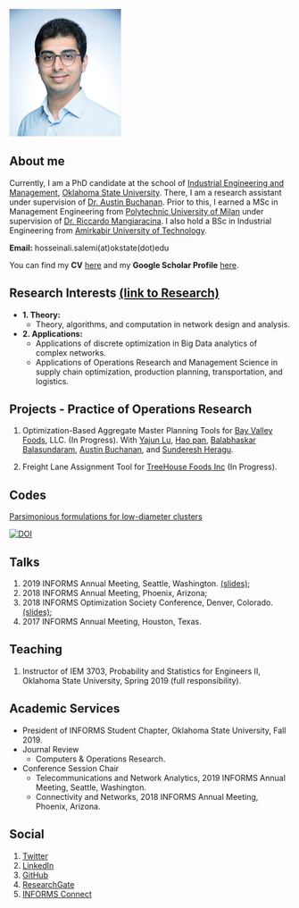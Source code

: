 ![headshot](https://raw.githubusercontent.com/halisalemi/halisalemi.github.io/master/assets/images/headshot.png)

## About me 
Currently, I am a PhD candidate at the school of [Industrial Engineering and Management](https://iem.okstate.edu/), [Oklahoma State University](https://go.okstate.edu/). There, I am a research assistant under supervision of [Dr. Austin Buchanan](https://sites.google.com/site/austinlbuchanan/home). Prior to this, I earned a MSc in Management Engineering from [Polytechnic University of Milan](https://www.polimi.it/en/) under supervision of [Dr. Riccardo Mangiaracina](https://www.som.polimi.it/en/professor/mangiaracina-riccardo/). I also hold a BSc in Industrial Engineering from [Amirkabir University of Technology](http://aut.ac.ir/en/).

**Email:** hosseinali.salemi(at)okstate(dot)edu

You can find my **CV** [here](https://drive.google.com/file/d/1dLeYsdanG-5aJZivj2sS_pvwCjcGLH1Q/view?usp=sharing) and my **Google Scholar Profile** [here](https://scholar.google.com/citations?user=rvuBQ_MAAAAJ&hl=en&oi=ao).

## Research Interests [(link to Research)](./Research.md)
- **1. Theory:** 
  - Theory, algorithms, and computation in network design and analysis.
- **2. Applications:**
  - Applications of discrete optimization in Big Data analytics of complex networks.
  - Applications of Operations Research and Management Science in supply chain optimization, production planning, transportation, and logistics.

## Projects - Practice of Operations Research
1. Optimization-Based Aggregate Master Planning Tools for [Bay Valley Foods](https://bayvalleyfoods.com/), LLC. (In Progress).
With [Yajun Lu](https://www.bucknell.edu/fac-staff/yajun-lu), [Hao pan](https://www.linkedin.com/in/hao-pan-9b905456/), [Balabhaskar Balasundaram](https://baski.okstate.edu/bio), [Austin Buchanan](https://iem.okstate.edu/content/buchanan-austin), and [Sunderesh Heragu](https://iem.okstate.edu/node/107).

2. Freight Lane Assignment Tool for [TreeHouse Foods Inc](https://treehousefoods.com/) (In Progress).

## Codes
[Parsimonious formulations for low-diameter clusters](https://github.com/halisalemi/ParsimoniousKClub)

  [![DOI](https://zenodo.org/badge/144182197.svg)](https://zenodo.org/badge/latestdoi/144182197)


## Talks
1. 2019 INFORMS Annual Meeting, Seattle, Washington. [(slides)](https://drive.google.com/file/d/1gC3ZG_FrKW8-G71sqeSWtNOC3eVLOa2l/view?usp=sharing);
2. 2018 INFORMS Annual Meeting, Phoenix, Arizona;
3. 2018 INFORMS Optimization Society Conference, Denver, Colorado. [(slides)](https://drive.google.com/file/d/1CJx621oXegWQrmu5GoihqY1xpe3s8jlC/view?usp=sharing);
4. 2017 INFORMS Annual Meeting, Houston, Texas.

## Teaching
1. Instructor of IEM 3703, Probability and Statistics for Engineers II, Oklahoma State University, Spring 2019 (full responsibility).

## Academic Services
- President of INFORMS Student Chapter, Oklahoma State University, Fall 2019.
- Journal Review
    - Computers & Operations Research. 
- Conference Session Chair
    - Telecommunications and Network Analytics, 2019 INFORMS Annual Meeting, Seattle, Washington.
    - Connectivity and Networks, 2018 INFORMS Annual Meeting, Phoenix, Arizona.

## Social
1. [Twitter](https://twitter.com/HASalemi)
2. [LinkedIn](https://www.linkedin.com/in/hosseinali-salemi-a8762066/)
3. [GitHub](https://github.com/halisalemi)
4. [ResearchGate](https://www.researchgate.net/profile/Hosseinali_Salemi)
5. [INFORMS Connect](https://connect.informs.org/network/members/profile?UserKey=a16b2a04-064f-4aa5-b6b4-ba38337335df)







